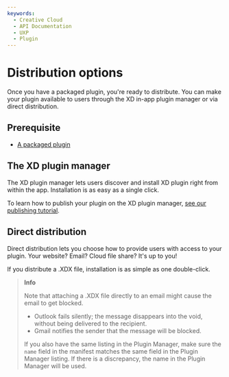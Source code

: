 ```yaml
---
keywords:
  - Creative Cloud
  - API Documentation
  - UXP
  - Plugin
---
```


# Distribution options

Once you have a packaged plugin, you're ready to distribute. You can make your plugin available to users through the XD in-app plugin manager or via direct distribution.

## Prerequisite

- [A packaged plugin](/distribution/packaging-your-plugin/)

## The XD plugin manager

The XD plugin manager lets users discover and install XD plugin right from within the app. Installation is as easy as a single click.

To learn how to publish your plugin on the XD plugin manager, [see our publishing tutorial](/distribution/submission-checklist/).

## Direct distribution

Direct distribution lets you choose how to provide users with access to your plugin. Your website? Email? Cloud file share? It's up to you!

If you distribute a .XDX file, installation is as simple as one double-click.

> **Info**
>
> Note that attaching a .XDX file directly to an email might cause the email to get blocked.
>
> - Outlook fails silently; the message disappears into the void, without being delivered to the recipient.
> - Gmail notifies the sender that the message will be blocked.
>
> If you also have the same listing in the Plugin Manager, make sure the `name` field in the manifest matches the same field in the Plugin Manager listing. If there is a discrepancy, the name in the Plugin Manager will be used.
